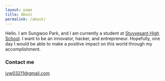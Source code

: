 ```yaml
---
layout: page
title: About
permalink: /about/
---
```


Hello. I am Sungwoo Park, and I am currently a student at [Stuyvesant High School](http://www.stuy.edu "Stuyvesant High School").
I want to be an innovator, hacker, and entrepreneur. Hopefully, one day I would be able to make a positive impact on this world
through my accomplishment.

### Contact me

[iyw03211@gmail.com](mailto:iyw03211@gmail.com)
